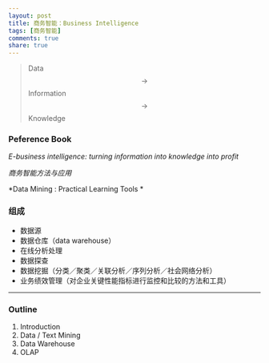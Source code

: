 ```yaml
---
layout: post
title: 商务智能：Business Intelligence
tags: [商务智能]
comments: true
share: true
---
```



> Data $$\rightarrow$$ Information $$\rightarrow$$ Knowledge

### Peference Book

*E-business intelligence: turning information into knowledge into profit*

*商务智能方法与应用*

*Data Mining : Practical Learning Tools *

### 组成

- 数据源
- 数据仓库（data warehouse）
- 在线分析处理
- 数据探查
- 数据挖掘（分类／聚类／关联分析／序列分析／社会网络分析）
- 业务绩效管理（对企业关键性能指标进行监控和比较的方法和工具）

----

### Outline 

1. Introduction
2. Data / Text Mining
3. Data Warehouse
4. OLAP



